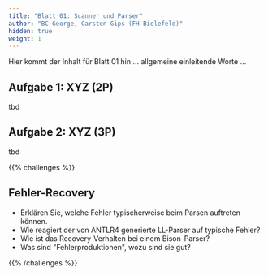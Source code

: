 ```yaml
---
title: "Blatt 01: Scanner und Parser"
author: "BC George, Carsten Gips (FH Bielefeld)"
hidden: true
weight: 1
---
```



Hier kommt der Inhalt für Blatt 01 hin ... allgemeine einleitende Worte ...

## Aufgabe 1: XYZ (2P)

tbd

## Aufgabe 2: XYZ (3P)

tbd



{{% challenges %}}

## Fehler-Recovery

*   Erklären Sie, welche Fehler typischerweise beim Parsen auftreten können.
*   Wie reagiert der von ANTLR4 generierte LL-Parser auf typische Fehler?
*   Wie ist das Recovery-Verhalten bei einem Bison-Parser?
*   Was sind "Fehlerproduktionen", wozu sind sie gut?

{{% /challenges %}}